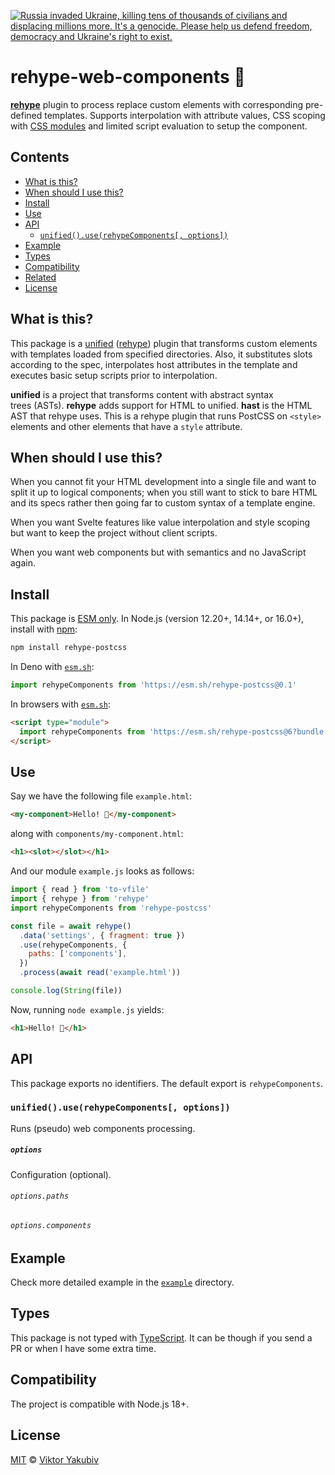 [![
  Russia invaded Ukraine,
  killing tens of thousands of civilians and displacing millions more.
  It's a genocide.
  Please help us defend freedom, democracy and Ukraine's right to exist.
](https://raw.githubusercontent.com/vshymanskyy/StandWithUkraine/main/banner-direct-single.svg)](https://vshymanskyy.github.io/StandWithUkraine)

# rehype-web-components 🚧

**[rehype][]** plugin to process replace custom elements
with corresponding pre-defined templates.
Supports interpolation with attribute values,
CSS scoping with [CSS modules][css-modules]
and limited script evaluation to setup the component.

## Contents

*   [What is this?](#what-is-this)
*   [When should I use this?](#when-should-i-use-this)
*   [Install](#install)
*   [Use](#use)
*   [API](#api)
    *   [`unified().use(rehypeComponents[, options])`](#unifieduserehypecomponents-options)
*   [Example](#example)
*   [Types](#types)
*   [Compatibility](#compatibility)
*   [Related](#related)
*   [License](#license)

## What is this?

This package is a [unified][] ([rehype][]) plugin
that transforms custom elements with templates
loaded from specified directories.
Also, it substitutes slots according to the spec,
interpolates host attributes in the template
and executes basic setup scripts prior to interpolation.

**unified** is a project that transforms content
with abstract syntax trees (ASTs).
**rehype** adds support for HTML to unified.
**hast** is the HTML AST that rehype uses.
This is a rehype plugin that runs PostCSS on `<style>` elements
and other elements that have a `style` attribute.

## When should I use this?

When you cannot fit your HTML development into a single file
and want to split it up to logical components;
when you still want to stick to bare HTML and its specs
rather then going far to custom syntax of a template engine.

When you want Svelte features like value interpolation and style scoping
but want to keep the project without client scripts.

When you want web components but with semantics and no JavaScript again.

## Install

This package is [ESM only](https://gist.github.com/sindresorhus/a39789f98801d908bbc7ff3ecc99d99c).
In Node.js (version 12.20+, 14.14+, or 16.0+), install with [npm][]:

```sh
npm install rehype-postcss
```

In Deno with [`esm.sh`][esmsh]:

```js
import rehypeComponents from 'https://esm.sh/rehype-postcss@0.1'
```

In browsers with [`esm.sh`][esmsh]:

```html
<script type="module">
  import rehypeComponents from 'https://esm.sh/rehype-postcss@6?bundle'
</script>
```

## Use

Say we have the following file `example.html`:

```html
<my-component>Hello! 👋</my-component>
```

along with `components/my-component.html`:

```html
<h1><slot></slot></h1>
```

And our module `example.js` looks as follows:

```js
import { read } from 'to-vfile'
import { rehype } from 'rehype'
import rehypeComponents from 'rehype-postcss'

const file = await rehype()
  .data('settings', { fragment: true })
  .use(rehypeComponents, {
    paths: ['components'],
  })
  .process(await read('example.html'))

console.log(String(file))
```

Now, running `node example.js` yields:

```html
<h1>Hello! 👋</h1>
```

## API

This package exports no identifiers.
The default export is `rehypeComponents`.

### `unified().use(rehypeComponents[, options])`

Runs (pseudo) web components processing.

##### `options`

Configuration (optional).

###### `options.paths`

###### `options.components`

## Example

Check more detailed example in the [`example`](./example) directory.

## Types

This package is not typed with [TypeScript][].
It can be though if you send a PR or when I have some extra time.

## Compatibility

The project is compatible with Node.js 18+.

## License

[MIT][license] © [Viktor Yakubiv][author]

<!-- Definitions -->

[npm]: https://docs.npmjs.com/cli/install

[esmsh]: https://esm.sh

[license]: ./LICENSE

[author]: https://yakubiv.com

[typescript]: https://www.typescriptlang.org

[unified]: https://github.com/unifiedjs/unified

[rehype]: https://github.com/rehypejs/rehype

[postcss]: https://github.com/postcss/postcss

[postcss-html]: https://github.com/ota-meshi/postcss-html

[postcss-load-config]: https://github.com/postcss/postcss-load-config

[css-modules]: https://github.com/css-modules/css-modules

[postcss-deno-example]: https://github.com/postcss/postcss#deno

[postcss-process]: https://postcss.org/api/#processor-process

[postcss-process-options]: https://postcss.org/api/#processoptions

[posthtml-postcss]: https://github.com/posthtml/posthtml-postcss
